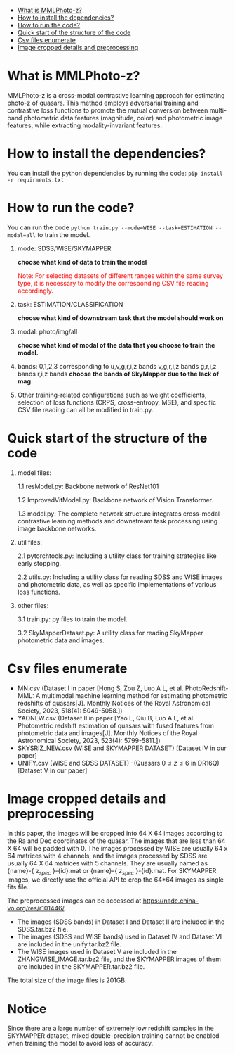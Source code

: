 <!-- TOC start (generated with https://github.com/derlin/bitdowntoc) -->

- [What is MMLPhoto-z?](#what-is-mmlphoto-z)
- [How to install the dependencies?](#how-to-install-the-dependencies)
- [How to run the code?](#how-to-run-the-code)
- [Quick start of the structure of the code](#quick-start-of-the-structure-of-the-code)
- [Csv files enumerate ](#csv-files-enumerate)
- [Image cropped details and preprocessing](#image-cropped-details-and-preprocessing)

<!-- TOC end -->

<!-- TOC --><a name="what-is-mmlphoto-z"></a>
# What is MMLPhoto-z?

MMLPhoto-z is a cross-modal contrastive learning approach for estimating photo-z of quasars. This method employs adversarial training and contrastive loss functions to promote the mutual conversion between multi-band photometric data features (magnitude, color) and photometric image features, while extracting modality-invariant features.

<!-- TOC --><a name="how-to-install-the-dependencies"></a>
# How to install the dependencies?

You can install the python dependencies by running the code: `pip install -r requirments.txt`

<!-- TOC --><a name="how-to-run-the-code"></a>
# How to run the code?

You can run the code `python train.py --mode=WISE --task=ESTIMATION --modal=all` to train the model.

1. mode: SDSS/WISE/SKYMAPPER 

   **choose what kind of data to train the model**

   <font color='red'> Note: For selecting datasets of different ranges within the same survey type, it is necessary to modify the corresponding CSV file reading accordingly.</font>

   

2. task: ESTIMATION/CLASSIFICATION

   **choose what kind of downstream task that the model should work on**

3. modal: photo/img/all

   **choose what kind of modal of the data that you choose to train the model.**
4. bands: 0,1,2,3 corresponding to u,v,g,r,i,z bands  v,g,r,i,z bands   g,r,i,z bands  r,i,z bands
   **choose the bands of SkyMapper due to the lack of mag.**
5. Other training-related configurations such as weight coefficients, selection of loss functions (CRPS, cross-entropy, MSE), and specific CSV file reading can all be modified in train.py.

<!-- TOC --><a name="quick-start-of-the-structure-of-the-code"></a>
# Quick start of the structure of the code

1. model files:

   1.1 resModel.py: Backbone network of ResNet101 

   1.2 ImprovedVitModel.py: Backbone network of Vision Transformer.

   1.3 model.py: The complete network structure integrates cross-modal contrastive learning methods and downstream task processing using image backbone networks.

2. util files:

   2.1 pytorchtools.py: Including a utility class for training strategies like early stopping.

   2.2 utils.py: Including a utility class for reading SDSS and WISE images and photometric data, as well as specific implementations of various loss functions.

3. other files:

   3.1 train.py: py files to train the model.

   3.2 SkyMapperDataset.py: A utility class for reading SkyMapper photometric data and images.

<!-- TOC --><a name="csv-files-enumerate"></a>
# Csv files enumerate 

- MN.csv (Dataset I in paper [Hong S, Zou Z, Luo A L, et al. PhotoRedshift-MML: A multimodal machine learning method for estimating photometric redshifts of quasars[J]. Monthly Notices of the Royal Astronomical Society, 2023, 518(4): 5049-5058.])
- YAONEW.csv (Dataset II in paper [Yao L, Qiu B, Luo A L, et al. Photometric redshift estimation of quasars with fused features from photometric data and images[J]. Monthly Notices of the Royal Astronomical Society, 2023, 523(4): 5799-5811.])
- SKYSRIZ_NEW.csv (WISE and SKYMAPPER DATASET) [Dataset IV in our paper]
- UNIFY.csv (WISE and SDSS DATASET) -(Quasars $0 \leq z \leq 6$ in DR16Q) [Dataset V in our paper]  

<!-- TOC --><a name="image-cropped-details-and-preprocessing"></a>
# Image cropped details and preprocessing

In this paper, the images will be cropped into 64 X 64 images according to the Ra and Dec coordinates of the quasar. The images that are less than 64 X 64 will be padded with 0. The images processed by WISE are usually 64 x 64 matrices with 4 channels, and the images processed by SDSS are usually 64 X 64 matrices with 5 channels. They are usually named as {name}-{ $z_{spec}$ }-{id}.mat or {name}-{ $z_{spec}$ }-{id}.mat. For SKYMAPPER images, we directly use the official API to crop the 64*64 images as single fits file.

The preprocessed images can be accessed at https://nadc.china-vo.org/res/r101446/. 

- The images (SDSS bands) in Dataset I and Dataset II are included in the SDSS.tar.bz2 file.
- The images (SDSS and WISE bands) used in Dataset IV and Dataset VI are included in the unify.tar.bz2 file.
- The WISE images used in Dataset V are included in the ZHANGWISE_IMAGE.tar.bz2 file, and the SKYMAPPER images of them are included in the SKYMAPPER.tar.bz2 file.

The total size of the image files is 201GB.

<!-- TOC --><a name="Notice"></a>
# Notice 
Since there are a large number of extremely low redshift samples in the SKYMAPPER dataset, mixed double-precision training cannot be enabled when training the model to avoid loss of accuracy.
